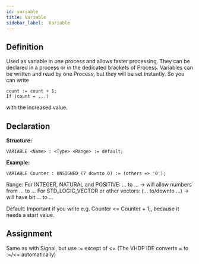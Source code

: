 ```yaml
---
id: variable
title: Variable
sidebar_label:  Variable
---
```


## Definition

Used as variable in one process and allows faster processing.
They can be declared in a process or in the dedicated brackets of Process.
Variables can be written and read by one Process, but they will be set instantly. So you can write 
```vhdp
count := count + 1;
If (count = ...) 
```
with the increased value.

## Declaration

**Structure:**
```vhdp
VARIABLE <Name> : <Type> <Range> := default;
```
**Example:**
```vhdp
VARIABLE Counter : UNSIGNED (7 downto 0) := (others => '0');
```

Range: For INTEGER, NATURAL and POSITIVE: ... to ... -> will allow numbers from ... to ...
       For STD_LOGIC_VECTOR or other vectors: (... to/downto ...) -> will have bit ... to ...

Default: Important if you write e.g. Counter <= Counter + 1;, because it needs a start value.

## Assignment

Same as with Signal, but use := except of <= (The VHDP IDE converts = to :=/<= automatically)